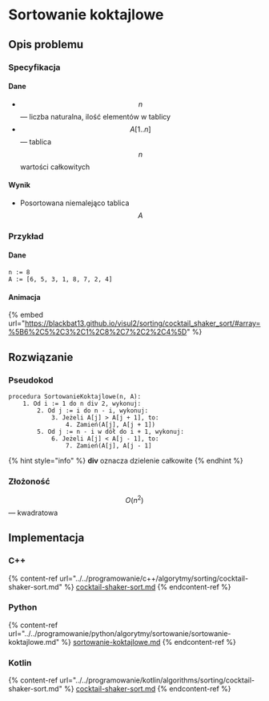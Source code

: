 # Sortowanie koktajlowe

## Opis problemu

### Specyfikacja

#### Dane

* $$n$$ — liczba naturalna, ilość elementów w tablicy
* $$A[1..n]$$ — tablica $$n$$ wartości całkowitych

#### Wynik

* Posortowana niemalejąco tablica $$A$$

### **Przykład**

#### Dane

```
n := 8
A := [6, 5, 3, 1, 8, 7, 2, 4]
```

#### Animacja

{% embed url="https://blackbat13.github.io/visul2/sorting/cocktail_shaker_sort/#array=%5B6%2C5%2C3%2C1%2C8%2C7%2C2%2C4%5D" %}

## Rozwiązanie

### Pseudokod

```
procedura SortowanieKoktajlowe(n, A):
    1. Od i := 1 do n div 2, wykonuj:
        2. Od j := i do n - i, wykonuj:
            3. Jeżeli A[j] > A[j + 1], to:
                4. Zamień(A[j], A[j + 1])
        5. Od j := n - i w dół do i + 1, wykonuj:
            6. Jeżeli A[j] < A[j - 1], to:
                7. Zamień(A[j], A[j - 1]
```

{% hint style="info" %}
**div** oznacza dzielenie całkowite
{% endhint %}

### Złożoność

$$O(n^2)$$ — kwadratowa

## Implementacja

### C++

{% content-ref url="../../programowanie/c++/algorytmy/sorting/cocktail-shaker-sort.md" %}
[cocktail-shaker-sort.md](../../programowanie/c++/algorytmy/sorting/cocktail-shaker-sort.md)
{% endcontent-ref %}

### Python

{% content-ref url="../../programowanie/python/algorytmy/sortowanie/sortowanie-koktajlowe.md" %}
[sortowanie-koktajlowe.md](../../programowanie/python/algorytmy/sortowanie/sortowanie-koktajlowe.md)
{% endcontent-ref %}

### Kotlin

{% content-ref url="../../programowanie/kotlin/algorithms/sorting/cocktail-shaker-sort.md" %}
[cocktail-shaker-sort.md](../../programowanie/kotlin/algorithms/sorting/cocktail-shaker-sort.md)
{% endcontent-ref %}